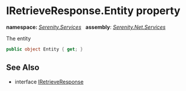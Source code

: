 # IRetrieveResponse.Entity property
**namespace:** *[Serenity.Services](../../README.md#serenity.services-namespace)*   **assembly**: *[Serenity.Net.Services](../../README.md)*

The entity

```csharp
public object Entity { get; }
```

## See Also

* interface [IRetrieveResponse](../IRetrieveResponse.md)